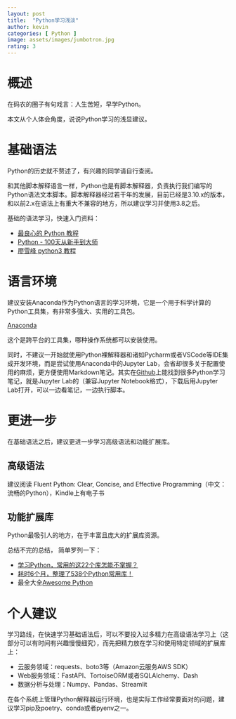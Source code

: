 ```yaml
---
layout: post
title:  "Python学习浅淡"
author: kevin
categories: [ Python ]
image: assets/images/jumbotron.jpg
rating: 3
---
```


# 概述

在码农的圈子有句戏言：人生苦短，早学Python。

本文从个人体会角度，说说Python学习的浅显建议。

# 基础语法

Python的历史就不赘述了，有兴趣的同学请自行查阅。

和其他脚本解释语言一样，Python也是有脚本解释器，负责执行我们编写的Python语法文本脚本。脚本解释器经过若干年的发展，目前已经是3.10.x的版本，和以前2.x在语法上有重大不兼容的地方，所以建议学习并使用3.8之后。

基础的语法学习，快速入门资料：

- [最良心的 Python 教程](https://github.com/walter201230/Python)
- [Python - 100天从新手到大师](https://github.com/jackfrued/Python-100-Days)
- [廖雪峰 python3 教程](https://www.liaoxuefeng.com/wiki/1016959663602400)


# 语言环境

建议安装Anaconda作为Python语言的学习环境，它是一个用于科学计算的Python工具集，有非常多强大、实用的工具包。

[Anaconda](https://www.anaconda.com/)

这个是跨平台的工具集，哪种操作系统都可以安装使用。

同时，不建议一开始就使用Python裸解释器和诸如Pycharm或者VSCode等IDE集成开发环境，而是尝试使用Anaconda中的Jupyter Lab，会省却很多关于配置使用的麻烦，更方便使用Markdown笔记。其实在[Github](https://github.com/)上能找到很多Python学习笔记，就是Jupyter Lab的（兼容Jupyter Notebook格式），下载后用Jupyter Lab打开，可以一边看笔记，一边执行脚本。

# 更进一步

在基础语法之后，建议更进一步学习高级语法和功能扩展库。

## 高级语法

建议阅读 Fluent Python: Clear, Concise, and Effective Programming（中文：流畅的Python），Kindle上有电子书

## 功能扩展库

Python最吸引人的地方，在于丰富且庞大的扩展库资源。

总结不完的总结， 简单罗列一下：

- [学习Python，常用的这22个库怎能不掌握？](https://developer.51cto.com/article/709615.html)
- [耗时6个月，整理了538个Python常用库！](https://blog.51cto.com/u_15493782/5012032)
- 最全大全[Awesome Python](https://github.com/vinta/awesome-python)

# 个人建议

学习路线，在快速学习基础语法后，可以不要投入过多精力在高级语法学习上（这部分可以有时间有兴趣慢慢细究），而先把精力放在学习和使用特定领域的扩展库上：

- 云服务领域：requests、boto3等（Amazon云服务AWS SDK）
- Web服务领域：FastAPI、TortoiseORM或者SQLAlchemy、Dash
- 数据分析与处理：Numpy、Pandas、Streamlit

在各个系统上管理Python解释器运行环境，也是实际工作经常要面对的问题，建议学习pip及poetry、conda或者pyenv之一。
